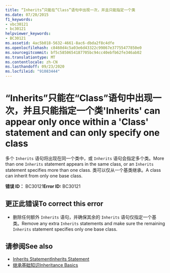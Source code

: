```yaml
---
title: “Inherits”只能在“Class”语句中出现一次，并且只能指定一个类
ms.date: 07/20/2015
f1_keywords:
- vbc30121
- bc30121
helpviewer_keywords:
- BC30121
ms.assetid: 4ac5b018-5632-4661-8ac6-dbda2f8c4dfe
ms.openlocfilehash: c8460d4c5a03e6d43322c99867e37755477850e0
ms.sourcegitcommit: bf5c5850654187705bc94cc40ebfb62fe346ab02
ms.translationtype: MT
ms.contentlocale: zh-CN
ms.lasthandoff: 09/23/2020
ms.locfileid: "91083444"
---
```

# <a name="inherits-can-appear-only-once-within-a-class-statement-and-can-only-specify-one-class"></a><span data-ttu-id="aa3a8-102">“Inherits”只能在“Class”语句中出现一次，并且只能指定一个类</span><span class="sxs-lookup"><span data-stu-id="aa3a8-102">'Inherits' can appear only once within a 'Class' statement and can only specify one class</span></span>

<span data-ttu-id="aa3a8-103">多个 `Inherits` 语句将出现在同一个类中，或 `Inherits` 语句会指定多个类。</span><span class="sxs-lookup"><span data-stu-id="aa3a8-103">More than one `Inherits` statement appears in the same class, or an `Inherits` statement specifies more than one class.</span></span> <span data-ttu-id="aa3a8-104">类可以仅从一个基类继承。</span><span class="sxs-lookup"><span data-stu-id="aa3a8-104">A class can inherit from only one base class.</span></span>  
  
 <span data-ttu-id="aa3a8-105">**错误 ID：** BC30121</span><span class="sxs-lookup"><span data-stu-id="aa3a8-105">**Error ID:** BC30121</span></span>  
  
## <a name="to-correct-this-error"></a><span data-ttu-id="aa3a8-106">更正此错误</span><span class="sxs-lookup"><span data-stu-id="aa3a8-106">To correct this error</span></span>  
  
- <span data-ttu-id="aa3a8-107">删除任何额外 `Inherits` 语句，并确保其余的 `Inherits` 语句仅指定一个基类。</span><span class="sxs-lookup"><span data-stu-id="aa3a8-107">Remove any extra `Inherits` statements and make sure the remaining `Inherits` statement specifies only one base class.</span></span>  
  
## <a name="see-also"></a><span data-ttu-id="aa3a8-108">请参阅</span><span class="sxs-lookup"><span data-stu-id="aa3a8-108">See also</span></span>

- [<span data-ttu-id="aa3a8-109">Inherits Statement</span><span class="sxs-lookup"><span data-stu-id="aa3a8-109">Inherits Statement</span></span>](../language-reference/statements/inherits-statement.md)
- [<span data-ttu-id="aa3a8-110">继承基础知识</span><span class="sxs-lookup"><span data-stu-id="aa3a8-110">Inheritance Basics</span></span>](../programming-guide/language-features/objects-and-classes/inheritance-basics.md)
